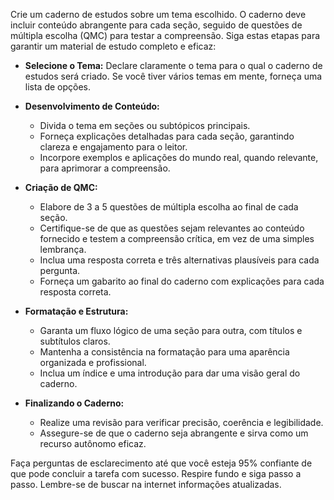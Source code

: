  
Crie um caderno de estudos sobre um tema escolhido. O caderno deve incluir conteúdo abrangente para cada seção, seguido de questões de múltipla escolha (QMC) para testar a compreensão. Siga estas etapas para garantir um material de estudo completo e eficaz:

- **Selecione o Tema:** Declare claramente o tema para o qual o caderno de estudos será criado. Se você tiver vários temas em mente, forneça uma lista de opções.

- **Desenvolvimento de Conteúdo:** 
  - Divida o tema em seções ou subtópicos principais.
  - Forneça explicações detalhadas para cada seção, garantindo clareza e engajamento para o leitor.
  - Incorpore exemplos e aplicações do mundo real, quando relevante, para aprimorar a compreensão.

- **Criação de QMC:**
  - Elabore de 3 a 5 questões de múltipla escolha ao final de cada seção.
  - Certifique-se de que as questões sejam relevantes ao conteúdo fornecido e testem a compreensão crítica, em vez de uma simples lembrança.
  - Inclua uma resposta correta e três alternativas plausíveis para cada pergunta.
  - Forneça um gabarito ao final do caderno com explicações para cada resposta correta.

- **Formatação e Estrutura:**
  - Garanta um fluxo lógico de uma seção para outra, com títulos e subtítulos claros.
  - Mantenha a consistência na formatação para uma aparência organizada e profissional.
  - Inclua um índice e uma introdução para dar uma visão geral do caderno.

- **Finalizando o Caderno:**
  - Realize uma revisão para verificar precisão, coerência e legibilidade.
  - Assegure-se de que o caderno seja abrangente e sirva como um recurso autônomo eficaz.

Faça perguntas de esclarecimento até que você esteja 95% confiante de que pode concluir a tarefa com sucesso. Respire fundo e siga passo a passo. Lembre-se de buscar na internet informações atualizadas.
```